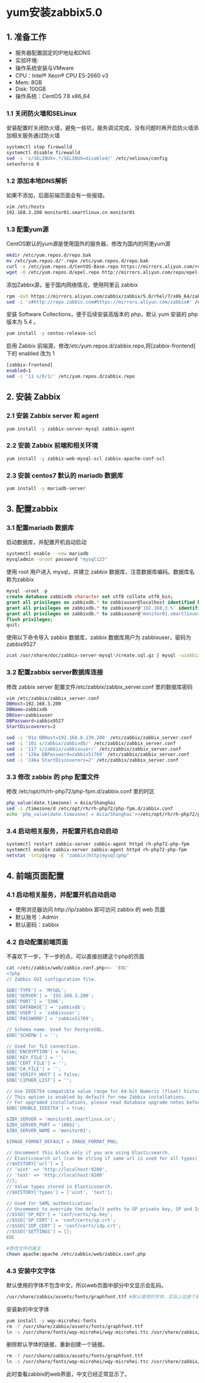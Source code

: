 # yum安装zabbix5.0

## 1. 准备工作
 - 服务器配置固定的IP地址和DNS
 - 实验环境:
 - 操作系统安装与VMware
 - CPU：Intel® Xeon® CPU E5-2660 v3
 - Mem: 8GB
 - Disk: 100GB
 - 操作系统：CentOS 7.8 x86_64


### 1.1 关闭防火墙和SELinux
安装配置时关闭防火墙，避免一些坑，服务调试完成，没有问题时再开启防火墙添加相关服务通过防火墙
```bash
systemctl stop firewalld
systemctl disable firewalld
sed -i 's/SELINUX=.*/SELINUX=disabled/' /etc/selinux/config 
setenforce 0
```

### 1.2 添加本地DNS解析
如果不添加，后面前端页面会有一些报错。
```bash
vim /etc/hosts
192.168.3.200 monitor01.smartlinux.cn monitor01
```

### 1.3 配置yum源
CentOS默认的yum源是使用国外的服务器，修改为国内的阿里yum源
```bash
mkdir /etc/yum.repos.d/repo.bak
mv /etc/yum.repos.d/*.repo /etc/yum.repos.d/repo.bak
curl -o /etc/yum.repos.d/CentOS-Base.repo https://mirrors.aliyun.com/repo/Centos-7.repo
wget -O /etc/yum.repos.d/epel.repo http://mirrors.aliyun.com/repo/epel-7.repo
```
添加Zabbix源，鉴于国内网络情况，使用阿里云 zabbix 
```bash
rpm -Uvh https://mirrors.aliyun.com/zabbix/zabbix/5.0/rhel/7/x86_64/zabbix-release-5.0-1.el7.noarch.rpm
sed -i 's#http://repo.zabbix.com#https://mirrors.aliyun.com/zabbix#' /etc/yum.repos.d/zabbix.repo
```
安装 Software Collections，便于后续安装高版本的 php，默认 yum 安装的 php 版本为 5.4 。
```bash
yum install -y centos-release-scl
```
启用 Zabbix 前端源，修改/etc/yum.repos.d/zabbix.repo,将[zabbix-frontend]下的 enabled 改为 1
```bash
[zabbix-frontend]
enabled=1
sed -i '11 s/0/1/' /etc/yum.repos.d/zabbix.repo
```

## 2. 安装 Zabbix
### 2.1 安装 Zabbix server 和 agent

```bash
yum install -y zabbix-server-mysql zabbix-agent
```
### 2.2 安装 Zabbix 前端和相关环境

```bash
yum install -y zabbix-web-mysql-scl zabbix-apache-conf-scl
```
### 2.3 安装 centos7 默认的 mariadb 数据库

```bash
yum install -y mariadb-server
```
## 3. 配置zabbix
### 3.1 配置mariadb 数据库

启动数据库，并配置开机自动启动

```bash
systemctl enable --now mariadb
mysqladmin -uroot password "mysql123"
```
使用 root 用户进入 mysql，并建立 zabbix 数据库，注意数据库编码。数据库名称为zabbix
```sql
mysql -uroot -p
create database zabbixdb character set utf8 collate utf8_bin;
grant all privileges on zabbixdb.* to zabbixuser@localhost identified by 'zabbix9527';
grant all privileges on zabbixdb.* to zabbixuser@'192.168.3.%' identified by 'zabbix51769';
grant all privileges on zabbixdb.* to zabbixuser@'monitor01.smartlinuxs.cn' identified by 'zabbix51769';
flush privileges;
quit;
```
使用以下命令导入 zabbix 数据库，zabbix 数据库用户为 zabbixuser，密码为 zabbix9527
```bash
zcat /usr/share/doc/zabbix-server-mysql*/create.sql.gz | mysql -uzabbixuser -pzabbix9527 zabbixdb
```
### 3.2 配置zabbix server数据库连接 

修改 zabbix server 配置文件/etc/zabbix/zabbix_server.conf 里的数据库密码

```bash
vim /etc/zabbix/zabbix_server.conf
DBHost=192.168.3.200
DBName=zabbixdb
DBUser=zabbixuser
DBPassword=zabbix9527
StartDiscoverers=2

sed -i '91a DBHost=192.168.8.139.200' /etc/zabbix/zabbix_server.conf
sed -i '101 s/zabbix/zabbixdb/' /etc/zabbix/zabbix_server.conf
sed -i '117 s/zabbix/zabbixuser/' /etc/zabbix/zabbix_server.conf
sed -i '126a DBPassword=zabbix51769' /etc/zabbix/zabbix_server.conf
sed -i '246a StartDiscoverers=2' /etc/zabbix/zabbix_server.conf
```
### 3.3 修改 zabbix 的 php 配置文件

修改 /etc/opt/rh/rh-php72/php-fpm.d/zabbix.conf 里的时区

```bash
php_value[date.timezone] = Asia/Shanghai
sed -i /timezone/d /etc/opt/rh/rh-php72/php-fpm.d/zabbix.conf
echo 'php_value[date.timezone] = Asia/Shanghai'>>/etc/opt/rh/rh-php72/php-fpm.d/zabbix.conf
```
### 3.4 启动相关服务，并配置开机自动启动

```bash
systemctl restart zabbix-server zabbix-agent httpd rh-php72-php-fpm
systemctl enable zabbix-server zabbix-agent httpd rh-php72-php-fpm
netstat -lntp|grep -E "zabbix|http|mysql|php"
```
## 4. 前端页面配置

### 4.1 启动相关服务，并配置开机自动启动

- 使用浏览器访问 http://ip/zabbix 即可访问 zabbix 的 web 页面
- 默认账号：Admin
- 默认密码：zabbix

### 4.2 自动配置前端页面
不喜欢下一步，下一步的点，可以直接创建这个php的页面
```bash
cat >/etc/zabbix/web/zabbix.conf.php<<- 'EOC'
<?php
// Zabbix GUI configuration file.

$DB['TYPE'] = 'MYSQL';
$DB['SERVER'] = '192.168.3.200';
$DB['PORT'] = '3306';
$DB['DATABASE'] = 'zabbixdb';
$DB['USER'] = 'zabbixuser';
$DB['PASSWORD'] = 'zabbix51769';

// Schema name. Used for PostgreSQL.
$DB['SCHEMA'] = '';

// Used for TLS connection.
$DB['ENCRYPTION'] = false;
$DB['KEY_FILE'] = '';
$DB['CERT_FILE'] = '';
$DB['CA_FILE'] = '';
$DB['VERIFY_HOST'] = false;
$DB['CIPHER_LIST'] = '';

// Use IEEE754 compatible value range for 64-bit Numeric (float) history values.
// This option is enabled by default for new Zabbix installations.
// For upgraded installations, please read database upgrade notes before enabling this option.
$DB['DOUBLE_IEEE754'] = true;

$ZBX_SERVER = 'monitor01.smartlinux.cn';
$ZBX_SERVER_PORT = '10051';
$ZBX_SERVER_NAME = 'monitor01';

$IMAGE_FORMAT_DEFAULT = IMAGE_FORMAT_PNG;

// Uncomment this block only if you are using Elasticsearch.
// Elasticsearch url (can be string if same url is used for all types).
//$HISTORY['url'] = [
// 'uint' => 'http://localhost:9200',
// 'text' => 'http://localhost:9200'
//];
// Value types stored in Elasticsearch.
//$HISTORY['types'] = ['uint', 'text'];

// Used for SAML authentication.
// Uncomment to override the default paths to SP private key, SP and IdP X.509 certificates, and to set extra settings.
//$SSO['SP_KEY'] = 'conf/certs/sp.key';
//$SSO['SP_CERT'] = 'conf/certs/sp.crt';
//$SSO['IDP_CERT'] = 'conf/certs/idp.crt';
//$SSO['SETTINGS'] = [];
EOC

#修改文件的属主
chown apache:apache /etc/zabbix/web/zabbix.conf.php
```
### 4.3 安装中文字体

默认使用的字体不包含中文，所以web页面中部分中文显示会乱码。

```bash
/usr/share/zabbix/assets/fonts/graphfont.ttf #默认使用的字体，实际上这是个软连接。
```
安装新的中文字体
```bash
yum install -y wqy-microhei-fonts
rm -f /usr/share/zabbix/assets/fonts/graphfont.ttf
ln -s /usr/share/fonts/wqy-microhei/wqy-microhei.ttc /usr/share/zabbix/assets/fonts/graphfont.ttf
```
删除默认字体的链接，重新创建一个链接。
```bash
rm -f /usr/share/zabbix/assets/fonts/graphfont.ttf
ln -s /usr/share/fonts/wqy-microhei/wqy-microhei.ttc /usr/share/zabbix/assets/fonts/graphfont.ttf
```
此时查看zabbix的web界面，中文已经正常显示了。